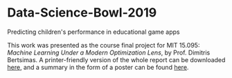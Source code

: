 # Data-Science-Bowl-2019
Predicting children's performance in educational game apps

This work was presented as the course final project for MIT 15.095: _Machine Learning Under a Modern Optimization Lens_, by Prof. Dimitris Bertsimas. A printer-friendly version of the whole report can be downloaded [here](inigodelamaza.github.io/files/2019-12-05-Data-Science-Bowl-2019/report.pdf), and a summary in the form of a poster can be found [here](inigodelamaza.github.io/files/2019-12-05-Data-Science-Bowl-2019/poster.pdf).

